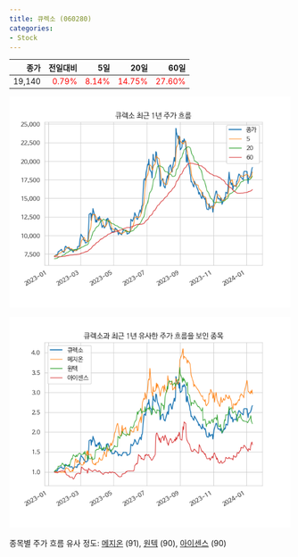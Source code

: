 ```yaml
---
title: 큐렉소 (060280)
categories:
- Stock
---
```


|종가|전일대비|5일|20일|60일|
|---:|-------:|--:|---:|---:|
|19,140|<span style="color: red">0.79%</span>|<span style="color: red">8.14%</span>|<span style="color: red">14.75%</span>|<span style="color: red">27.60%</span>|


<!-- more -->

![060280](/assets/images/stock/060280.png)

![060280](/assets/images/stock/060280_sim.png)

종목별 주가 흐름 유사 정도:
[메지온](/stock/140410/) (91),
[원텍](/stock/336570/) (90),
[아이센스](/stock/099190/) (90)